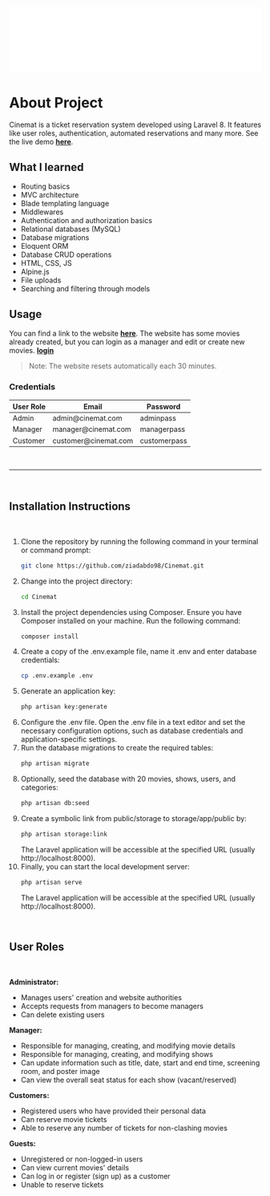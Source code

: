 ![Cinemat Logo](./public/images/branding/logos/logo-w.png)

# About Project

Cinemat is a ticket reservation system developed using Laravel 8. It features like user roles, authentication, automated reservations and many more.
See the live demo **[here](https://cinemat.zeiadmohamed.dev)**.

## What I learned

-   Routing basics
-   MVC architecture
-   Blade templating language
-   Middlewares
-   Authentication and authorization basics
-   Relational databases (MySQL)
-   Database migrations
-   Eloquent ORM
-   Database CRUD operations
-   HTML, CSS, JS
-   Alpine.js
-   File uploads
-   Searching and filtering through models

## Usage

You can find a link to the website **[here](https://cinemat.zeiadmohamed.dev)**. The website has some movies already created, but you can login as a manager and edit or create new movies. **[login](https://cinemat.zeiadmohamed.dev/login)**

> Note: The website resets automatically each 30 minutes.

### Credentials

| User Role | Email                        | Password     |
| --------- | ---------------------------- | ------------ |
| Admin     | admin&#64;cinemat&#46;com    | adminpass    |
| Manager   | manager&#64;cinemat&#46;com  | managerpass  |
| Customer  | customer&#64;cinemat&#46;com | customerpass |

<br>

---

<br>

## Installation Instructions

<br>

1. Clone the repository by running the following command in your terminal or command prompt:
    ```bash
    git clone https://github.com/ziadabdo98/Cinemat.git
    ```
2. Change into the project directory:
    ```bash
    cd Cinemat
    ```
3. Install the project dependencies using Composer. Ensure you have Composer installed on your machine. Run the following command:
    ```bash
    composer install
    ```
4. Create a copy of the .env.example file, name it .env and enter database credentials:
    ```bash
    cp .env.example .env
    ```
5. Generate an application key:
    ```bash
    php artisan key:generate
    ```
6. Configure the .env file. Open the .env file in a text editor and set the necessary configuration options, such as database credentials and application-specific settings.
7. Run the database migrations to create the required tables:
    ```bash
    php artisan migrate
    ```
8. Optionally, seed the database with 20 movies, shows, users, and categories:
    ```bash
    php artisan db:seed
    ```
9. Create a symbolic link from public/storage to storage/app/public by:
    ```bash
    php artisan storage:link
    ```
    The Laravel application will be accessible at the specified URL (usually http://localhost:8000).
10. Finally, you can start the local development server:
    ```bash
    php artisan serve
    ```
    The Laravel application will be accessible at the specified URL (usually http://localhost:8000).

<br>

## User Roles

<br>

**Administrator:**

-   Manages users' creation and website authorities
-   Accepts requests from managers to become managers
-   Can delete existing users

**Manager:**

-   Responsible for managing, creating, and modifying movie details
-   Responsible for managing, creating, and modifying shows
-   Can update information such as title, date, start and end time, screening room, and poster image
-   Can view the overall seat status for each show (vacant/reserved)

**Customers:**

-   Registered users who have provided their personal data
-   Can reserve movie tickets
-   Able to reserve any number of tickets for non-clashing movies

**Guests:**

-   Unregistered or non-logged-in users
-   Can view current movies' details
-   Can log in or register (sign up) as a customer
-   Unable to reserve tickets
